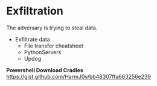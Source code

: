 # Exfiltration

The adversary is trying to steal data.


- Exfiltrate data
  - File transfer cheatsheet
  - PythonServers
  - Updog

**Powershell Download Cradles** https://gist.github.com/HarmJ0y/bb48307ffa663256e239
